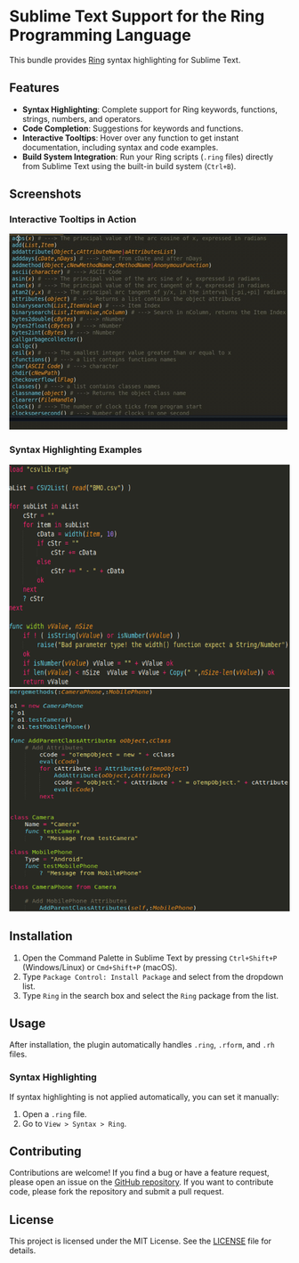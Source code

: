 # Sublime Text Support for the Ring Programming Language

This bundle provides [Ring](https://ring-lang.net/) syntax highlighting for Sublime Text.

## Features

-   **Syntax Highlighting**: Complete support for Ring keywords, functions, strings, numbers, and operators.
-   **Code Completion**: Suggestions for keywords and functions.
-   **Interactive Tooltips**: Hover over any function to get instant documentation, including syntax and code examples.
-   **Build System Integration**: Run your Ring scripts (`.ring` files) directly from Sublime Text using the built-in build system (`Ctrl+B`).

## Screenshots

### Interactive Tooltips in Action
<img src="img/tooltips.gif" alt="Interactive tooltips showing Ring documentation">

### Syntax Highlighting Examples
<img src="img/1.png" alt="Ring syntax highlighting - keywords and functions" width="600" height="400">
<img src="img/2.png" alt="Ring syntax highlighting - strings and operators" width="600" height="400">

## Installation

1. Open the Command Palette in Sublime Text by pressing `Ctrl+Shift+P` (Windows/Linux) or `Cmd+Shift+P` (macOS).
2. Type `Package Control: Install Package` and select from the dropdown list.
3. Type `Ring` in the search box and select the `Ring` package from the list.

## Usage

After installation, the plugin automatically handles `.ring`, `.rform`, and `.rh` files.

### Syntax Highlighting

If syntax highlighting is not applied automatically, you can set it manually:
1.  Open a `.ring` file.
2.  Go to `View > Syntax > Ring`.

## Contributing

Contributions are welcome! If you find a bug or have a feature request, please open an issue on the [GitHub repository](https://github.com/ysdragon/ring-sublime/issues). If you want to contribute code, please fork the repository and submit a pull request.

## License

This project is licensed under the MIT License. See the [LICENSE](LICENSE) file for details.